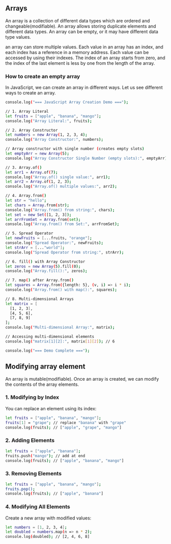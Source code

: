 ## Arrays

An array is a collection of different data types which are ordered and changeable(modifiable). An array allows storing duplicate elements and different data types. An array can be empty, or it may have different data type values.

an array can store multiple values. Each value in an array has an index, and each index has a reference in a memory address. Each value can be accessed by using their indexes. The index of an array starts from zero, and the index of the last element is less by one from the length of the array.

### How to create an empty array

In JavaScript, we can create an array in different ways. Let us see different ways to create an array.

```bash
console.log("=== JavaScript Array Creation Demo ===");

// 1. Array Literal
let fruits = ["apple", "banana", "mango"];
console.log("Array Literal:", fruits);

// 2. Array Constructor
let numbers = new Array(1, 2, 3, 4);
console.log("Array Constructor:", numbers);

// Array constructor with single number (creates empty slots)
let emptyArr = new Array(5);
console.log("Array Constructor Single Number (empty slots):", emptyArr);

// 3. Array.of()
let arr1 = Array.of(7);
console.log("Array.of() single value:", arr1);
let arr2 = Array.of(1, 2, 3);
console.log("Array.of() multiple values:", arr2);

// 4. Array.from()
let str = "hello";
let chars = Array.from(str);
console.log("Array.from() from string:", chars);
let set = new Set([1, 2, 3]);
let arrFromSet = Array.from(set);
console.log("Array.from() from Set:", arrFromSet);

// 5. Spread Operator
let newFruits = [...fruits, "orange"];
console.log("Spread Operator:", newFruits);
let strArr = [..."world"];
console.log("Spread Operator from string:", strArr);

// 6. fill() with Array Constructor
let zeros = new Array(5).fill(0);
console.log("Array.fill():", zeros);

// 7. map() after Array.from()
let squares = Array.from({length: 5}, (v, i) => i * i);
console.log("Array.from() with map():", squares);

// 8. Multi-dimensional Arrays
let matrix = [
  [1, 2, 3],
  [4, 5, 6],
  [7, 8, 9]
];
console.log("Multi-dimensional Array:", matrix);

// Accessing multi-dimensional elements
console.log("matrix[1][2]:", matrix[1][2]); // 6

console.log("=== Demo Complete ===");

```

## Modifying array element

An array is mutable(modifiable). Once an array is created, we can modify the contents of the array elements.

### 1. Modifying by Index

You can replace an element using its index:

```bash
let fruits = ["apple", "banana", "mango"];
fruits[1] = "grape"; // replace "banana" with "grape"
console.log(fruits); // ["apple", "grape", "mango"]
```

### 2. Adding Elements

```bash
let fruits = ["apple", "banana"];
fruits.push("mango"); // add at end
console.log(fruits); // ["apple", "banana", "mango"]
```

### 3. Removing Elements

```bash
let fruits = ["apple", "banana", "mango"];
fruits.pop();
console.log(fruits); // ["apple", "banana"]
```

### 4. Modifying All Elements

Create a new array with modified values:

```bash
let numbers = [1, 2, 3, 4];
let doubled = numbers.map(n => n * 2);
console.log(doubled); // [2, 4, 6, 8]

```
